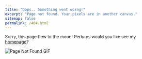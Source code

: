 ```yaml
---
title: "Oops.. Somethimg went worng!"
excerpt: "Page not found. Your pixels are in another canvas."
sitemap: false
permalink: /404.html
---
```


Sorry, this page flew to the moon!
Perhaps would you like see my [homepage](https://hmnadar.github.io)?

<!-- Caption Credits: https://dribbble.com/shots/985070-404-error -->

![Page Not Found GIF](https://www.gehu.ac.in/content/dam/gehu/404.gif "Page not found")


<script type="text/javascript">
  var GOOG_FIXURL_LANG = 'en';
  var GOOG_FIXURL_SITE = '{{ site.url }}'
</script>
<script type="text/javascript"
  src="//linkhelp.clients.google.com/tbproxy/lh/wm/fixurl.js">
</script>

